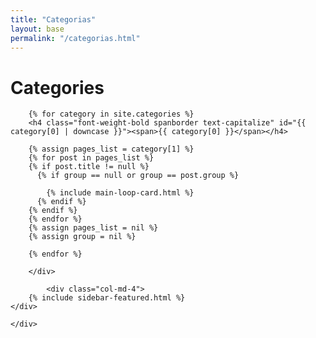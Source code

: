 ```yaml
---
title: "Categorias"
layout: base
permalink: "/categorias.html"
---
```


<div class="container">
    <div class="row justify-content-center">
        <div class="col-md-8">
        <h1 class="font-weight-bold title h6 text-uppercase mb-4">Categories</h1>
            
        {% for category in site.categories %} 
        <h4 class="font-weight-bold spanborder text-capitalize" id="{{ category[0] | downcase }}"><span>{{ category[0] }}</span></h4>
            
        {% assign pages_list = category[1] %}
        {% for post in pages_list %}
        {% if post.title != null %}
          {% if group == null or group == post.group %}
         
            {% include main-loop-card.html %}
          {% endif %}
        {% endif %}
        {% endfor %}
        {% assign pages_list = nil %}
        {% assign group = nil %}

        {% endfor %}

        </div>
        
            <div class="col-md-4">
        {% include sidebar-featured.html %}    
    </div>
        
    </div>
</div>